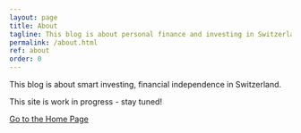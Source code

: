 ```yaml
---
layout: page
title: About
tagline: This blog is about personal finance and investing in Switzerland
permalink: /about.html
ref: about
order: 0
---
```


This blog is about smart investing, financial independence in Switzerland.

This site is work in progress - stay tuned!


[Go to the Home Page](https://financenerd.github.io/)
